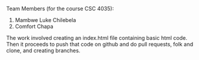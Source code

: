 Team Members (for the course CSC 4035):
1. Mambwe Luke Chilebela
2. Comfort Chapa

The work involved creating an index.html file containing basic html code. Then it proceeds to push that code on github and do pull requests, folk and clone, and creating branches.
